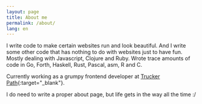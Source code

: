 ```yaml
---
layout: page
title: About me
permalink: /about/
lang: en
---
```


I write code to make certain websites run and look beautiful. And 
I write some other code that has nothing to do with websites just to have fun.  
Mostly dealing with Javascript, Clojure and Ruby.
Wrote trace amounts of code in Go, Forth, Haskell, Rust, Pascal, asm, 
      R and&nbsp;C.

Currently working as a grumpy frontend developer at [Trucker Path][Trucker 
Path]{:target="_blank"}.

I do need to write a proper about page, but life gets in the way all the 
time
:/

[bookmate]: http://bookmate.com "Bookmate"
[Trucker Path]: https://truckerpath.com "Trucker Path"
